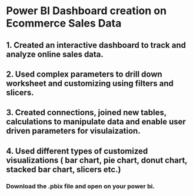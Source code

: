 # Power BI Dashboard creation on Ecommerce Sales Data
## 1. Created an interactive dashboard to track and analyze online sales data.
## 2. Used complex parameters to drill down worksheet and customizing using filters and slicers.
## 3. Created connections, joined new tables, calculations to manipulate data and enable user driven parameters for visulaization.
## 4. Used different types of customized visualizations ( bar chart, pie chart, donut chart, stacked bar chart, slicers etc.)

### Download the .pbix file and open on your power bi. 
